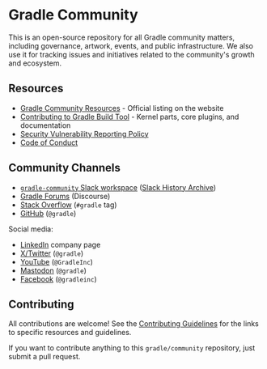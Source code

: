 # Gradle Community

This is an open-source repository for all Gradle community
matters, including governance, artwork, events, and public infrastructure.
We also use it for tracking issues and initiatives related to the community's growth and ecosystem.

## Resources

- [Gradle Community Resources](https://gradle.org/resources/) -
Official listing on the website
- [Contributing to Gradle Build Tool](https://github.com/gradle/gradle/blob/master/CONTRIBUTING.md) -
  Kernel parts, core plugins, and documentation
- [Security Vulnerability Reporting Policy](https://github.com/gradle/gradle/security/policy)
- [Code of Conduct](https://gradle.org/conduct/)

## Community Channels

- [`gradle-community` Slack workspace](https://gradle.com/slack-invite)
  ([Slack History Archive](https://www.linen.dev/s/gradle-community))
- [Gradle Forums](https://discuss.gradle.org/) (Discourse)
- [Stack Overflow](https://stackoverflow.com/questions/tagged/gradle) (`#gradle` tag)
- [GitHub](https://github.com/gradle/gradle) (`@gradle`)

Social media:

- [LinkedIn](https://www.linkedin.com/company/gradle) company page
- [X/Twitter](https://twitter.com/gradle) (`@gradle`)
- [YouTube](https://www.youtube.com/channel/) (`@GradleInc`)
- [Mastodon](https://mastodon.social/@Gradle) (`@gradle`)
- [Facebook](https://www.facebook.com/gradleinc) (`@gradleinc`)

## Contributing

All contributions are welcome!
See the [Contributing Guidelines](./contributing/README.md) for the links to specific resources and guidelines.

If you want to contribute anything to this `gradle/community` repository,
just submit a pull request.
